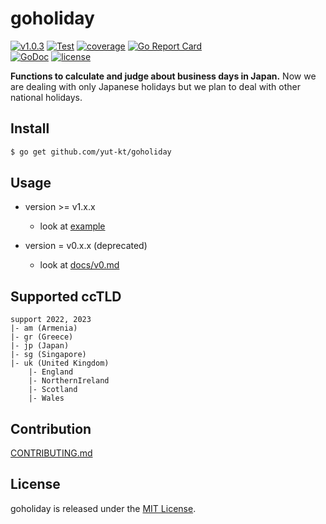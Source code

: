 # goholiday

[![v1.0.3](https://img.shields.io/github/v/release/yut-kt/goholiday?logoColor=ff69b4&style=social)]()
[![Test](https://github.com/yut-kt/goholiday/actions/workflows/default_branch_test.yaml/badge.svg)](https://github.com/yut-kt/goholiday/actions/workflows/default_branch_test.yaml)
[![coverage](https://img.shields.io/badge/coverage-100%25-green.svg)]()
[![Go Report Card](https://goreportcard.com/badge/github.com/yut-kt/goholiday)](https://goreportcard.com/report/github.com/yut-kt/goholiday)  
[![GoDoc](https://godoc.org/github.com/yut-kt/goholiday?status.svg)](https://godoc.org/github.com/yut-kt/goholiday)
[![license](http://img.shields.io/badge/license-MIT-red.svg?style=flat)](LICENSE)

**Functions to calculate and judge about business days in Japan.**
Now we are dealing with only Japanese holidays but we plan to deal with other national holidays.

## Install
```bash
$ go get github.com/yut-kt/goholiday
```

## Usage

- version >= v1.x.x
  - look at [example](https://github.com/yut-kt/goholiday/blob/master/goholiday_example_test.go)

- version = v0.x.x (deprecated)
  - look at [docs/v0.md](docs/v0.md)

## Supported ccTLD
```
support 2022, 2023
|- am (Armenia)
|- gr (Greece)
|- jp (Japan)
|- sg (Singapore)
|- uk (United Kingdom)
    |- England
    |- NorthernIreland
    |- Scotland
    |- Wales
```

## Contribution
[CONTRIBUTING.md](docs/CONTRIBUTING.md)

## License
goholiday is released under the [MIT License](LICENSE).